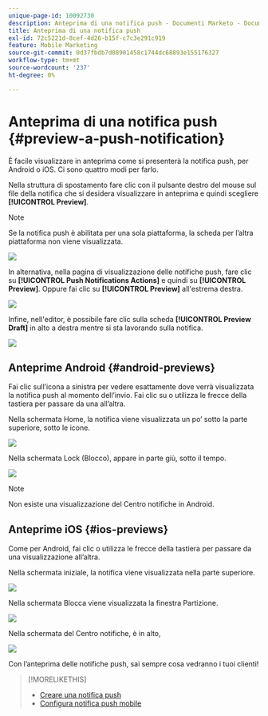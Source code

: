 ```yaml
---
unique-page-id: 10092730
description: Anteprima di una notifica push - Documenti Marketo - Documentazione del prodotto
title: Anteprima di una notifica push
exl-id: 72c5221d-8cef-4d26-b15f-c7c3e291c919
feature: Mobile Marketing
source-git-commit: 0d37fbdb7d08901458c1744dc68893e155176327
workflow-type: tm+mt
source-wordcount: '237'
ht-degree: 0%

---
```


# Anteprima di una notifica push {#preview-a-push-notification}

È facile visualizzare in anteprima come si presenterà la notifica push, per Android o iOS. Ci sono quattro modi per farlo.

Nella struttura di spostamento fare clic con il pulsante destro del mouse sul file della notifica che si desidera visualizzare in anteprima e quindi scegliere **[!UICONTROL Preview]**.

>[!NOTE]
>
>Se la notifica push è abilitata per una sola piattaforma, la scheda per l’altra piattaforma non viene visualizzata.

![](assets/image2015-9-4-9-3a52-3a27.png)

In alternativa, nella pagina di visualizzazione delle notifiche push, fare clic su **[!UICONTROL Push Notifications Actions]** e quindi su **[!UICONTROL Preview]**. Oppure fai clic su **[!UICONTROL Preview]** all&#39;estrema destra.

![](assets/image2015-9-4-10-3a53-3a28.png)

Infine, nell&#39;editor, è possibile fare clic sulla scheda **[!UICONTROL Preview Draft]** in alto a destra mentre si sta lavorando sulla notifica.

![](assets/image2015-9-14-15-3a55-3a26.png)

## Anteprime Android {#android-previews}

Fai clic sull’icona a sinistra per vedere esattamente dove verrà visualizzata la notifica push al momento dell’invio. Fai clic su o utilizza le frecce della tastiera per passare da una all’altra.

Nella schermata Home, la notifica viene visualizzata un po’ sotto la parte superiore, sotto le icone.

![](assets/image2015-9-17-16-3a57-3a0.png)

Nella schermata Lock (Blocco), appare in parte giù, sotto il tempo.

![](assets/image2015-9-17-16-3a58-3a47.png)

>[!NOTE]
>
>Non esiste una visualizzazione del Centro notifiche in Android.

## Anteprime iOS {#ios-previews}

Come per Android, fai clic o utilizza le frecce della tastiera per passare da una visualizzazione all’altra.

Nella schermata iniziale, la notifica viene visualizzata nella parte superiore.

![](assets/image2015-9-17-17-3a0-3a28.png)

Nella schermata Blocca viene visualizzata la finestra Partizione.

![](assets/image2015-9-17-17-3a2-3a1.png)

Nella schermata del Centro notifiche, è in alto,

![](assets/image2015-9-17-17-3a3-3a15.png)

Con l’anteprima delle notifiche push, sai sempre cosa vedranno i tuoi clienti!

>[!MORELIKETHIS]
>
>* [Creare una notifica push](/help/marketo/product-docs/mobile-marketing/push-notifications/create-a-push-notification.md)
>* [Configura notifica push mobile](/help/marketo/product-docs/mobile-marketing/push-notifications/configure-mobile-push-notification.md)

